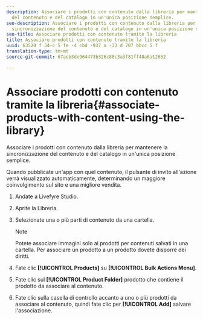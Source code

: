 ```yaml
---
description: Associare i prodotti con contenuto dalla libreria per mantenere la sincronizzazione
  del contenuto e del catalogo in un'unica posizione semplice.
seo-description: Associare i prodotti con contenuto dalla libreria per mantenere la
  sincronizzazione del contenuto e del catalogo in un'unica posizione semplice.
seo-title: Associare prodotti con contenuto tramite la libreria
title: Associare prodotti con contenuto tramite la libreria
uuid: 63520 f 34-c 5 fe -4 cbd -937 a -33 d 707 bbcc 5 f
translation-type: tm+mt
source-git-commit: 67aeb3de964473b326c88c3a3f81ff48a6a12652

---
```



# Associare prodotti con contenuto tramite la libreria{#associate-products-with-content-using-the-library}

Associare i prodotti con contenuto dalla libreria per mantenere la sincronizzazione del contenuto e del catalogo in un'unica posizione semplice.

Quando pubblicate un'app con quel contenuto, il pulsante di invito all'azione verrà visualizzato automaticamente, determinando un maggiore coinvolgimento sul sito e una migliore vendita.

1. Andate a Livefyre Studio.
1. Aprite la Libreria.
1. Selezionate una o più parti di contenuto da una cartella.

   >[!NOTE]
   >
   >Potete associare immagini solo ai prodotti per contenuti salvati in una cartella. Per associare un prodotto a un prodotto dovete disporre dei diritti.

1. Fate clic **[!UICONTROL Products]** su **[!UICONTROL Bulk Actions Menu]**.
1. Fate clic sul **[!UICONTROL Product Folder]** prodotto che contiene il prodotto da associare al contenuto.
1. Fate clic sulla casella di controllo accanto a uno o più prodotti da associare al contenuto, quindi fate clic per **[!UICONTROL Add]** salvare l'associazione.
